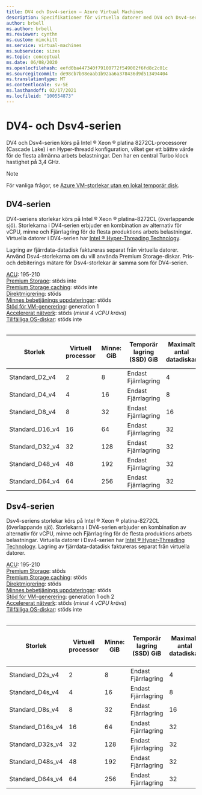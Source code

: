 ```yaml
---
title: DV4 och Dsv4-serien – Azure Virtual Machines
description: Specifikationer för virtuella datorer med DV4 och Dsv4-serien.
author: brbell
ms.author: brbell
ms.reviewer: cynthn
ms.custom: mimckitt
ms.service: virtual-machines
ms.subservice: sizes
ms.topic: conceptual
ms.date: 06/08/2020
ms.openlocfilehash: eefd0ba447340f79100772f549002f6fd8c2c01c
ms.sourcegitcommit: de98cb7b98eaab1b92aa6a378436d9d513494404
ms.translationtype: MT
ms.contentlocale: sv-SE
ms.lasthandoff: 02/17/2021
ms.locfileid: "100554873"
---
```

# <a name="dv4-and-dsv4-series"></a>DV4- och Dsv4-serien

DV4 och Dsv4-serien körs på Intel &reg; Xeon &reg; platina 8272CL-processorer (Cascade Lake) i en Hyper-threadd konfiguration, vilket ger ett bättre värde för de flesta allmänna arbets belastningar. Den har en central Turbo klock hastighet på 3,4 GHz. 

> [!NOTE]
> För vanliga frågor, se  [Azure VM-storlekar utan en lokal temporär disk](azure-vms-no-temp-disk.md).
## <a name="dv4-series"></a>DV4-serien

DV4-seriens storlekar körs på Intel &reg; Xeon &reg; platina-8272CL (överlappande sjö). Storlekarna i DV4-serien erbjuder en kombination av alternativ för vCPU, minne och Fjärrlagring för de flesta produktions arbets belastningar. Virtuella datorer i DV4-serien har [Intel &reg; Hyper-Threading Technology](https://www.intel.com/content/www/us/en/architecture-and-technology/hyper-threading/hyper-threading-technology.html).

Lagring av fjärrdata-datadisk faktureras separat från virtuella datorer. Använd Dsv4-storlekarna om du vill använda Premium Storage-diskar. Pris-och debiterings mätare för Dsv4-storlekar är samma som för DV4-serien.

[ACU](acu.md): 195-210<br>
[Premium Storage](premium-storage-performance.md): stöds inte<br>
[Premium Storage caching](premium-storage-performance.md): stöds inte<br>
[Direktmigrering](maintenance-and-updates.md): stöds<br>
[Minnes bebetjänings uppdateringar](maintenance-and-updates.md): stöds<br>
[Stöd för VM-generering](generation-2.md): generation 1<br>
[Accelererat nätverk](../virtual-network/create-vm-accelerated-networking-cli.md): stöds (*minst 4 vCPU krävs*)<br>
[Tillfälliga OS-diskar](ephemeral-os-disks.md): stöds inte <br>
<br>

| Storlek | Virtuell processor | Minne: GiB | Temporär lagring (SSD) GiB | Maximalt antal datadiskar | Maximalt antal nätverkskort|Förväntad nätverks bandbredd (Mbit/s) |
|---|---|---|---|---|---|---|
| Standard_D2_v4 | 2 | 8 | Endast Fjärrlagring | 4 | 2|1000 |
| Standard_D4_v4 | 4 | 16  | Endast Fjärrlagring | 8 | 2|2000 |
| Standard_D8_v4 | 8 | 32 | Endast Fjärrlagring | 16 | 4|4000 |
| Standard_D16_v4 | 16 | 64 | Endast Fjärrlagring | 32 | 8|8000 |
| Standard_D32_v4 | 32 | 128 | Endast Fjärrlagring | 32 | 8|16000 |
| Standard_D48_v4 | 48 | 192 | Endast Fjärrlagring | 32 | 8|24000 |
| Standard_D64_v4 | 64 | 256 | Endast Fjärrlagring | 32 | 8|30000 |

## <a name="dsv4-series"></a>Dsv4-serien

Dsv4-seriens storlekar körs på Intel &reg; Xeon &reg; platina-8272CL (överlappande sjö). Storlekarna i DV4-serien erbjuder en kombination av alternativ för vCPU, minne och Fjärrlagring för de flesta produktions arbets belastningar. Virtuella datorer i Dsv4-serien har [Intel &reg; Hyper-Threading Technology](https://www.intel.com/content/www/us/en/architecture-and-technology/hyper-threading/hyper-threading-technology.html). Lagring av fjärrdata-datadisk faktureras separat från virtuella datorer.

[ACU](acu.md): 195-210<br>
[Premium Storage](premium-storage-performance.md): stöds<br>
[Premium Storage caching](premium-storage-performance.md): stöds<br>
[Direktmigrering](maintenance-and-updates.md): stöds<br>
[Minnes bebetjänings uppdateringar](maintenance-and-updates.md): stöds<br>
[Stöd för VM-generering](generation-2.md): generation 1 och 2<br>
[Accelererat nätverk](../virtual-network/create-vm-accelerated-networking-cli.md): stöds (*minst 4 vCPU krävs*)<br>
[Tillfälliga OS-diskar](ephemeral-os-disks.md): stöds inte <br>
<br>

| Storlek | Virtuell processor | Minne: GiB | Temporär lagring (SSD) GiB | Maximalt antal datadiskar | Maximalt antal cachelagrade diskar: IOPS/MBps | Maximalt antal nätverkskort|Förväntad nätverks bandbredd (Mbit/s) |
|---|---|---|---|---|---|---|---|
| Standard_D2s_v4 | 2 | 8  | Endast Fjärrlagring | 4 | 3200/48 | 2|1000 |
| Standard_D4s_v4 | 4 | 16 | Endast Fjärrlagring | 8 | 6400/96 | 2|2000 |
| Standard_D8s_v4 | 8 | 32 | Endast Fjärrlagring | 16 | 12800/192 | 4|4000 |
| Standard_D16s_v4 | 16 | 64  | Endast Fjärrlagring | 32 | 25600/384 | 8|8000 |
| Standard_D32s_v4 | 32 | 128 | Endast Fjärrlagring | 32 | 51200/768 | 8|16000 |
| Standard_D48s_v4 | 48 | 192 | Endast Fjärrlagring | 32 | 76800/1152 | 8|24000 |
| Standard_D64s_v4 | 64 | 256 | Endast Fjärrlagring | 32 | 80000/1200 | 8|30000 |
